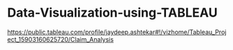 # Data-Visualization-using-TABLEAU
https://public.tableau.com/profile/jaydeep.ashtekar#!/vizhome/Tableau_Project_15903160625720/Claim_Analysis
